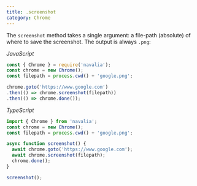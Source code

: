 ```yaml
---
title: .screenshot
category: Chrome
---
```


The `screenshot` method takes a single argument: a file-path (absolute) of where to save the screenshot. The output is always `.png`:

*JavaScript*
```js
const { Chrome } = require('navalia');
const chrome = new Chrome();
const filepath = process.cwd() + 'google.png';

chrome.goto('https://www.google.com')
.then(() => chrome.screenshot(filepath))
.then(() => chrome.done());
```

*TypeScript*
```ts
import { Chrome } from 'navalia';
const chrome = new Chrome();
const filepath = process.cwd() + 'google.png';

async function screenshot() {
  await chrome.goto('https://www.google.com');
  await chrome.screenshot(filepath);
  chrome.done();
}

screenshot();
```
